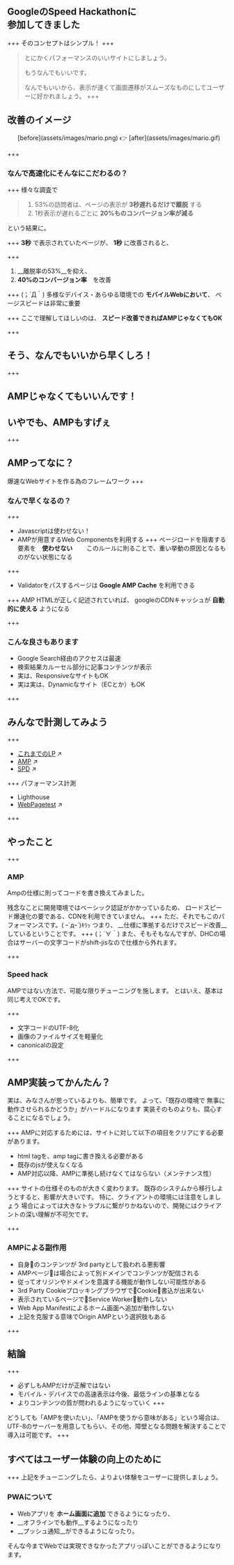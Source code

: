 ## GoogleのSpeed Hackathonに<br>参加してきました
+++
そのコンセプトはシンプル！
+++
> とにかくパフォーマンスのいいサイトにしましょう。
>
> もうなんでもいいです。
>
> なんでもいいから、表示が速くて画面遷移がスムーズなものにしてユーザーに好かれましょう。
+++

## 改善のイメージ
<ul style="vertical-align: middle;">
  [before](assets/images/mario.png)
  👉
  [after](assets/images/mario.gif)
</ul>

+++
### なんで高速化にそんなにこだわるの？

+++
様々な調査で

> 1. 53%の訪問者は、ページの表示が __3秒遅れるだけで離脱__ する
> 2. 1秒表示が遅れるごとに __20%ものコンバージョン率が減る__

という結果に。

+++
 __3秒__ で表示されていたページが、 __1秒__ に改善されると、

+++
1. __離脱率の53%__を抑え、
1. __40%のコンバージョン率__　を改善

+++
(；´Д｀)
 多様なデバイス・あらゆる環境での __モバイルWebにおいて__、
 ページスピードは非常に重要

+++
ここで理解してほしいのは、
__スピード改善できればAMPじゃなくてもOK__

+++
## そう、なんでもいいから早くしろ！

+++
## AMPじゃなくてもいいんです！
## いやでも、AMPもすげぇ
+++
## AMPってなに？
爆速なWebサイトを作る為のフレームワーク
+++
### なんで早くなるの？
+++
- Javascriptは使わせない！
- AMPが用意するWeb Componentsを利用する
+++
ページロードを阻害する要素を　__使わせない__　　
このルールに則ることで、重い挙動の原因となるものがない状態になる

+++
- Validatorをパスするページは __Google AMP Cache__ を利用できる

+++
AMP HTMLが正しく記述されていれば、
googleのCDNキャッシュが __自動的に使える__ ようになる

+++
### こんな良さもあります
- Google Search経由のアクセスは最速
- 検索結果カルーセル部分に記事コンテンツが表示
- 実は、ResponsiveなサイトもOK
- 実は実は、Dynamicなサイト（ECとか）もOK

+++
## みんなで計測してみよう
+++
- [これまでのLP](http://develop.ca-test-dhc.com/shop/ad/sph/idenshi/adv/index_n_basaj.html) ↗️
- [AMP](http://develop.ca-test-dhc.com/shop/ad/sph/idenshi/adv/index_amp.html) ↗️
- [SPD](http://develop.ca-test-dhc.com/shop/ad/sph/idenshi/adv/index_spd.html) ↗️

+++
パフォーマンス計測
- Lighthouse
- [WebPagetest](https://www.webpagetest.org/) ↗️


+++
## やったこと
+++
### AMP
Ampの仕様に則ってコードを書き換えてみました。

残念なことに開発環境ではベーシック認証がかかっているため、
ロードスピード爆速化の要である、CDNを利用できていません。
+++
ただ、それでもこのパフォーマンスです。( ｰ`дｰ´)ｷﾘｯ
つまり、 __仕様に準拠するだけでスピード改善__しているということです。
+++
(；´∀｀)
また、そもそもなんですが、DHCの場合はサーバーの文字コードがshift-jisなので仕様から外れます。

+++
### Speed hack
AMPではない方法で、可能な限りチューニングを施します。
とはいえ、基本は同じ考えでOKです。

+++
- 文字コードのUTF-8化
- 画像のファイルサイズを軽量化
- canonicalの設定


+++
## AMP実装ってかんたん？
実は、みなさんが思っているよりも、簡単です。
よって、「既存の環境で 無事に動作させられるかどうか」がハードルになります
実装そのものよりも、腐心することになるでしょう。

+++
AMPに対応するためには、サイトに対して以下の項目をクリアにする必要があります。
- html tagを、amp tagに書き換える必要がある
- 既存のjsが使えなくなる
- AMP対応以降、AMPに準拠し続けなくてはならない（メンテナンス性）

+++
サイトの仕様そのものが大きく変わります。
既存のシステムから移行しようとすると、影響が大きいです。
特に、クライアントの環境には注意をしましょう
場合によっては大きなトラブルに繋がりかねないので、開発にはクライアントの深い理解が不可欠です。

+++
### AMPによる副作用
- 自身􏰀のコンテンツが 3rd partyとして扱われる悪影響
- AMPページ􏰁は場合によって別ドメインでコンテンツが配信される
- 従ってオリジンやドメインを意識する機能が動作しない可能性がある
- 3rd Party Cookieブロッキングブラウザで􏰁Cookie􏰀書込が出来ない
- 表示されているページで􏰁Service Worker􏰁動作しない
- Web App Manifestによるホーム画面へ追加が動作しない
- 上記を克服する意味でOrigin AMPという選択肢もある

+++
## 結論
+++
- 必ずしもAMPだけが正解ではない
- モバイル・デバイスでの高速表示は今後、最低ラインの基準となる
- よりコンテンツの質が問われるようになっていく
+++

どうしても「AMPを使いたい」、「AMPを使うから意味がある」という場合は、
UTF-8のサーバーを用意してもらい、その他、障壁となる問題を解決することで導入は可能です。
+++
## すべてはユーザー体験の向上のために
+++
上記をチューニングしたら、よりよい体験をユーザーに提供しましょう。

### PWAについて
- Webアプリを __ホーム画面に追加__ できるようになったり、
- __オフラインでも動作__するようになったり
- __プッシュ通知__ができるようになったり。

そんな今までWebでは実現できなかったアプリっぽいことができるようになります。
